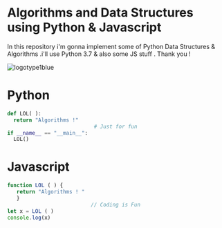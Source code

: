 # Algorithms and Data Structures using Python & Javascript 
In this repository i'm gonna implement some of Python Data Structures & Algorithms .i'll use Python 3.7  & also some JS stuff . Thank you !





![logotype1blue](https://user-images.githubusercontent.com/35966401/46159772-eeb30400-c2a2-11e8-9d9b-e02907b9f081.png)


# Python 
```python
def LOL( ):
  return "Algorithms !"
                            # Just for fun
if __name__ == "__main__": 
  LOL() 
  ``` 
  
# Javascript
  
```javascript
function LOL ( ) {
   return "Algorithms ! "
   }
                           // Coding is Fun 
let x = LOL ( )
console.log(x)
```

